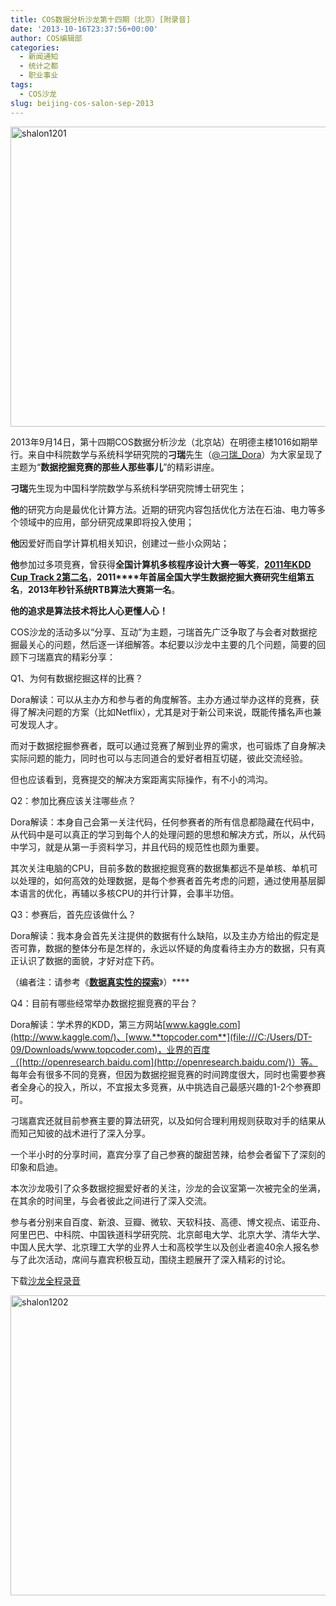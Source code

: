 ```yaml
---
title: COS数据分析沙龙第十四期（北京）[附录音]
date: '2013-10-16T23:37:56+00:00'
author: COS编辑部
categories:
  - 新闻通知
  - 统计之都
  - 职业事业
tags:
  - COS沙龙
slug: beijing-cos-salon-sep-2013
---
```


[<img class="aligncenter size-full wp-image-8705" alt="shalon1201" src="https://cos.name/wp-content/uploads/2013/10/shalon1201.jpg" width="640" height="480" srcset="https://cos.name/wp-content/uploads/2013/10/shalon1201.jpg 640w, https://cos.name/wp-content/uploads/2013/10/shalon1201-300x225.jpg 300w, https://cos.name/wp-content/uploads/2013/10/shalon1201-500x375.jpg 500w" sizes="(max-width: 640px) 100vw, 640px" />](https://cos.name/wp-content/uploads/2013/10/shalon1201.jpg)

2013年9月14日，第十四期COS数据分析沙龙（北京站）在明德主楼1016如期举行。来自中科院数学与系统科学研究院的**刁瑞**先生（[@刁瑞_Dora](http://weibo.com/diaorui1987?topnav=1&wvr=5&topsug=1)）为大家呈现了主题为“**数据挖掘竞赛的那些人那些事儿**”的精彩讲座。

**刁瑞**先生现为中国科学院数学与系统科学研究院博士研究生；

**他**的研究方向是最优化计算方法。近期的研究内容包括优化方法在石油、电力等多个领域中的应用，部分研究成果即将投入使用；

**他**因爱好而自学计算机相关知识，创建过一些小众网站；

**他**参加过多项竞赛，曾获得**全国计算机多核程序设计大赛一等奖**，[**2011****年KDD Cup Track 2****第二名**](https://cos.name/salon/)，**2011****年首届全国大学生数据挖掘大赛研究生组第五名**，**2013****年秒针系统RTB****算法大赛第一名**。

**他的追求是算法技术将比人心更懂人心！**
  
<!--more-->

<p align="left">
  COS沙龙的活动多以“分享、互动”为主题，刁瑞首先广泛争取了与会者对数据挖掘最关心的问题，然后逐一详细解答。本纪要以沙龙中主要的几个问题，简要的回顾下刁瑞嘉宾的精彩分享：
</p>

Q1、为何有数据挖掘这样的比赛？

Dora解读：可以从主办方和参与者的角度解答。主办方通过举办这样的竞赛，获得了解决问题的方案（比如Netflix），尤其是对于新公司来说，既能传播名声也兼可发现人才。

而对于数据挖掘参赛者，既可以通过竞赛了解到业界的需求，也可锻炼了自身解决实际问题的能力，同时也可以与志同道合的爱好者相互切磋，彼此交流经验。

但也应该看到，竞赛提交的解决方案距离实际操作，有不小的鸿沟。

Q2：参加比赛应该关注哪些点？

Dora解读：本身自己会第一关注代码，任何参赛者的所有信息都隐藏在代码中，从代码中是可以真正的学习到每个人的处理问题的思想和解决方式，所以，从代码中学习，就是从第一手资料学习，并且代码的规范性也颇为重要。

其次关注电脑的CPU，目前多数的数据挖掘竞赛的数据集都远不是单核、单机可以处理的，如何高效的处理数据，是每个参赛者首先考虑的问题，通过使用基层脚本语言的优化，再辅以多核CPU的并行计算，会事半功倍。

Q3：参赛后，首先应该做什么？

Dora解读：我本身会首先关注提供的数据有什么缺陷，以及主办方给出的假定是否可靠，数据的整体分布是怎样的，永远以怀疑的角度看待主办方的数据，只有真正认识了数据的面貌，才好对症下药。

（编者注：请参考《[**数据真实性的探索**](http://diaorui.net/archives/419 "Permanent Link to 数据真实性的探索——对百度电影推荐系统算法大赛的质疑")》）****

Q4：目前有哪些经常举办数据挖掘竞赛的平台？

Dora解读：学术界的KDD，第三方网站[www.kaggle.com](http://www.kaggle.com/)、[www.**topcoder.com**](file:///C:/Users/DT-09/Downloads/www.topcoder.com)，业界的百度（[http://openresearch.baidu.com](http://openresearch.baidu.com/)）等。 每年会有很多不同的竞赛，但因为数据挖掘竞赛的时间跨度很大，同时也需要参赛者全身心的投入，所以，不宜报太多竞赛，从中挑选自己最感兴趣的1-2个参赛即可。

刁瑞嘉宾还就目前参赛主要的算法研究，以及如何合理利用规则获取对手的结果从而知己知彼的战术进行了深入分享。

一个半小时的分享时间，嘉宾分享了自己参赛的酸甜苦辣，给参会者留下了深刻的印象和启迪。

本次沙龙吸引了众多数据挖掘爱好者的关注，沙龙的会议室第一次被完全的坐满，在其余的时间里，与会者彼此之间进行了深入交流。

参与者分别来自百度、新浪、豆瓣、微软、天软科技、高德、博文视点、诺亚舟、阿里巴巴、中科院、中国铁道科学研究院、北京邮电大学、北京大学、清华大学、中国人民大学、北京理工大学的业界人士和高校学生以及创业者逾40余人报名参与了此次活动，席间与嘉宾积极互动，围绕主题展开了深入精彩的讨论。

下载<a title="沙龙录音" href="http://pan.baidu.com/s/189njX" target="_blank">沙龙全程录音</a>

[<img class="aligncenter size-full wp-image-8706" alt="shalon1202" src="https://cos.name/wp-content/uploads/2013/10/shalon1202.jpg" width="640" height="480" srcset="https://cos.name/wp-content/uploads/2013/10/shalon1202.jpg 640w, https://cos.name/wp-content/uploads/2013/10/shalon1202-300x225.jpg 300w, https://cos.name/wp-content/uploads/2013/10/shalon1202-500x375.jpg 500w" sizes="(max-width: 640px) 100vw, 640px" />](https://cos.name/wp-content/uploads/2013/10/shalon1202.jpg)
